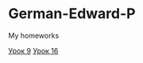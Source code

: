 

# German-Edward-P
My homeworks

[Урок 9](German-Edward-P.github.io/lesson_9/ "Описание")
[Урок 16](German-Edward-P.github.io/lesson_16/"Описание")

